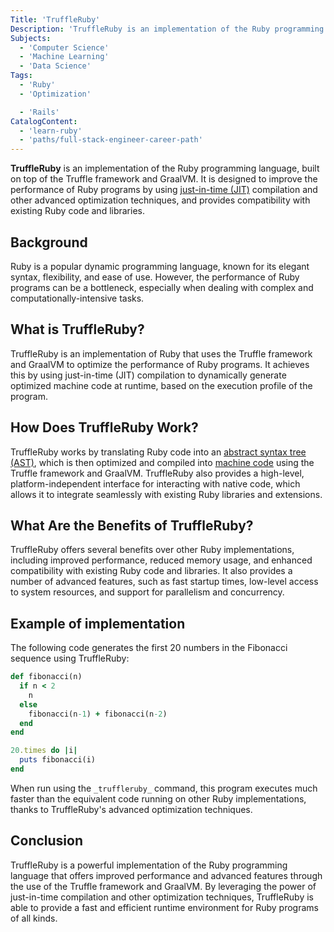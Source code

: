 ```yaml
---
Title: 'TruffleRuby'
Description: 'TruffleRuby is an implementation of the Ruby programming language built on top of the Truffle framework and GraalVM.'
Subjects:
  - 'Computer Science'
  - 'Machine Learning'
  - 'Data Science'
Tags:
  - 'Ruby'
  - 'Optimization'

  - 'Rails'
CatalogContent:
  - 'learn-ruby'
  - 'paths/full-stack-engineer-career-path'
---
```


**TruffleRuby** is an implementation of the Ruby programming language, built on top of the Truffle framework and GraalVM. It is designed to improve the performance of Ruby programs by using [just-in-time (JIT)](https://www.codecademy.com/resources/docs/general/jit-compilation) compilation and other advanced optimization techniques, and provides compatibility with existing Ruby code and libraries.

## Background

Ruby is a popular dynamic programming language, known for its elegant syntax, flexibility, and ease of use. However, the performance of Ruby programs can be a bottleneck, especially when dealing with complex and computationally-intensive tasks.

## What is TruffleRuby?

TruffleRuby is an implementation of Ruby that uses the Truffle framework and GraalVM to optimize the performance of Ruby programs. It achieves this by using just-in-time (JIT) compilation to dynamically generate optimized machine code at runtime, based on the execution profile of the program.

## How Does TruffleRuby Work?


TruffleRuby works by translating Ruby code into an [abstract syntax tree (AST)](https://www.codecademy.com/resources/docs/general/developer-tools/abstract-syntax-tree), which is then optimized and compiled into [machine code](https://www.codecademy.com/resources/docs/general/machine-code) using the Truffle framework and GraalVM. TruffleRuby also provides a high-level, platform-independent interface for interacting with native code, which allows it to integrate seamlessly with existing Ruby libraries and extensions.

## What Are the Benefits of TruffleRuby?


TruffleRuby offers several benefits over other Ruby implementations, including improved performance, reduced memory usage, and enhanced compatibility with existing Ruby code and libraries. It also provides a number of advanced features, such as fast startup times, low-level access to system resources, and support for parallelism and concurrency.

## Example of implementation

The following code generates the first 20 numbers in the Fibonacci sequence using TruffleRuby:  

```ruby
def fibonacci(n)
  if n < 2
    n
  else
    fibonacci(n-1) + fibonacci(n-2)
  end
end

20.times do |i|
  puts fibonacci(i)
end
```

When run using the `_truffleruby_` command, this program executes much faster than the equivalent code running on other Ruby implementations, thanks to TruffleRuby's advanced optimization techniques.

## Conclusion

TruffleRuby is a powerful implementation of the Ruby programming language that offers improved performance and advanced features through the use of the Truffle framework and GraalVM. By leveraging the power of just-in-time compilation and other optimization techniques, TruffleRuby is able to provide a fast and efficient runtime environment for Ruby programs of all kinds.
